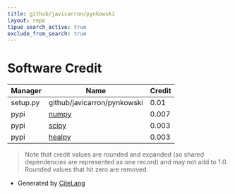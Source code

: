 ```yaml
---
title: github/javicarron/pynkowski
layout: repo
tipue_search_active: true
exclude_from_search: true
---
```

# Software Credit

|Manager|Name|Credit|
|-------|----|------|
|setup.py|github/javicarron/pynkowski|0.01|
|pypi|[numpy](https://www.numpy.org)|0.007|
|pypi|[scipy](https://www.scipy.org)|0.003|
|pypi|[healpy](http://github.com/healpy)|0.003|


> Note that credit values are rounded and expanded (so shared dependencies are represented as one record) and may not add to 1.0. Rounded values that hit zero are removed.


- Generated by [CiteLang](https://github.com/vsoch/citelang)
